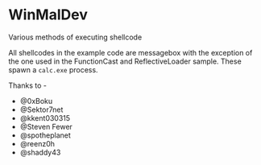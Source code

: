 # WinMalDev
Various methods of executing shellcode

All shellcodes in the example code are messagebox with the exception of the one used in the FunctionCast and ReflectiveLoader sample. These spawn a `calc.exe` process.

Thanks to -
* @0xBoku
* @Sektor7net
* @kkent030315
* @Steven Fewer
* @spotheplanet
* @reenz0h
* @shaddy43
